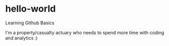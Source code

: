 # hello-world
Learning Github Basics

I'm a property/casualty actuary who needs to spend more time with coding and analytics :)
